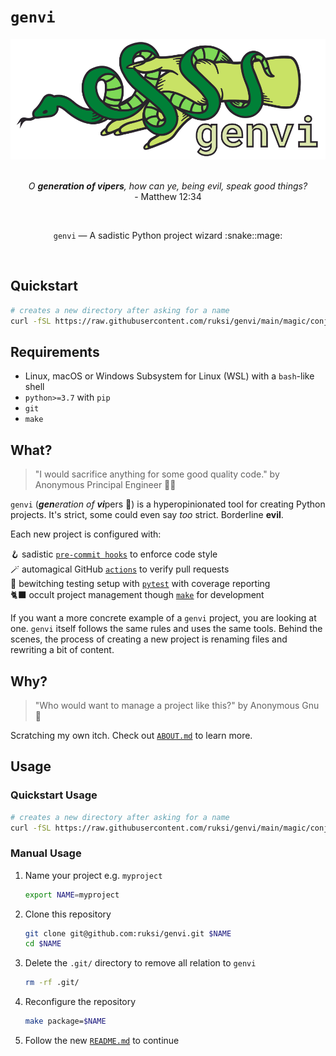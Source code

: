 # `genvi`

<div align="center">
<img src="https://github.com/ruksi/genvi/blob/main/images/genvi.svg"  alt="genvi logo"/>
</div>
<br/>
<p align="center">
<i>
O <b>generation of vipers</b>, how can ye, being evil, speak good things?
</i>
<br/>
- Matthew 12:34
</p>
<br/>
<p align="center">
<code>genvi</code> — A sadistic Python project wizard :snake::mage:
</p>
<br/>

## Quickstart

```bash
# creates a new directory after asking for a name
curl -fSL https://raw.githubusercontent.com/ruksi/genvi/main/magic/conjure.sh | bash
```

## Requirements

* Linux, macOS or Windows Subsystem for Linux (WSL) with a `bash`-like shell
* `python>=3.7` with `pip`
* `git`
* `make`

## What?

> "I would sacrifice anything for some good quality code."
> by Anonymous Principal Engineer :woman_technologist:

`genvi` (<i><b>gen</b>eration of <b>vi</b></i>pers :snake:) is a hyperopinionated
tool for creating Python projects. It's strict, some could even say _too_ strict.
Borderline __evil__.

Each new project is configured with:

:hook: sadistic [`pre-commit hooks`](.pre-commit-config.yaml) to enforce code style
<br/>
:magic_wand: automagical GitHub [`actions`](.github/workflows/ci.yml) to verify pull requests
<br/>
:mage: bewitching testing setup with [`pytest`](pyproject.toml) with coverage reporting
<br/>
:black_cat: occult project management though [`make`](Makefile) for
development

If you want a more concrete example of a `genvi` project, you are looking at one.
`genvi` itself follows the same rules and uses the same tools. Behind the scenes,
the process of creating a new project is renaming files and rewriting a bit of content.

## Why?

> "Who would want to manage a project like this?"
> by Anonymous Gnu :water_buffalo:

Scratching my own itch. Check out [`ABOUT.md`](ABOUT.md) to learn more.

## Usage

### Quickstart Usage

```bash
# creates a new directory after asking for a name
curl -fSL https://raw.githubusercontent.com/ruksi/genvi/main/magic/conjure.sh | bash
```

### Manual Usage

1. Name your project e.g. `myproject`

   ```bash
   export NAME=myproject
   ```

2. Clone this repository

   ```bash
   git clone git@github.com:ruksi/genvi.git $NAME
   cd $NAME
   ```

3. Delete the `.git/` directory to remove all relation to `genvi`

   ```bash
   rm -rf .git/
   ```

4. Reconfigure the repository

   ```bash
   make package=$NAME
   ```

5. Follow the new [`README.md`](magic/utils/readme_template.md) to continue
